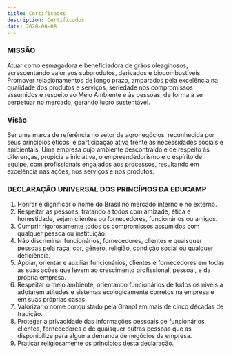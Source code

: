 ```yaml
---
title: Certificados
description: Certificados 
date: 2020-06-08
---
```

### MISSÃO

Atuar como esmagadora e beneficiadora de grãos oleaginosos, acrescentando valor aos subprodutos, derivados e biocombustíveis. Promover relacionamentos de longo prazo, amparados pela excelência na qualidade dos produtos e serviços, seriedade nos compromissos assumidos e respeito ao Meio Ambiente e às pessoas, de forma a se perpetuar no mercado, gerando lucro sustentável.

### Visão

Ser uma marca de referência no setor de agronegócios, reconhecida por seus princípios éticos, e participação ativa frente às necessidades sociais e ambientais. Uma empresa cujo ambiente descontraído e de respeito às diferenças, propicia a iniciativa, o empreendedorismo e o espírito de equipe, com profissionais engajados aos processos, resultando em excelência nas ações, nos serviços e nos produtos.

### DECLARAÇÃO UNIVERSAL DOS PRINCÍPIOS DA EDUCAMP

1. Honrar e dignificar o nome do Brasil no mercado interno e no externo.
2. Respeitar as pessoas, tratando a todos com amizade, ética e honestidade, sejam clientes ou fornecedores, funcionários ou amigos.
3. Cumprir rigorosamente todos os compromissos assumidos com qualquer pessoa ou instituição.
4. Não discriminar funcionários, fornecedores, clientes e quaisquer pessoas pela raça, cor, gênero, religião, condição social ou qualquer deficiência.
5. Apoiar, orientar e auxiliar funcionários, clientes e fornecedores em todas as suas ações que levem ao crescimento profissional, pessoal, e da própria empresa.
6. Respeitar o meio ambiente, orientando funcionários de todos os níveis a adotarem atitudes e sistemas ecologicamente corretos na empresa e em suas próprias casas.
7. Valorizar o nome conquistado pela Granol em mais de cinco décadas de tradição.
8. Proteger a privacidade das informações pessoais de funcionários, clientes, fornecedores e de quaisquer outras pessoas que as disponibilize para alguma demanda de negócios da empresa.
9. Praticar religiosamente os princípios desta declaração.